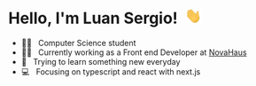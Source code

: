 # Hello, I'm Luan Sergio! &nbsp;<img src="images/hi.gif" width="30">
- 👨‍🎓 &nbsp; Computer Science student <br>
- 👨‍💻 &nbsp; Currently working as a Front end Developer at [NovaHaus](https://novahaus.com.br/)<br>
- 📕 &nbsp; Trying to learn something new everyday <br>
- 💻 &nbsp; Focusing on typescript and react with next.js <br>






